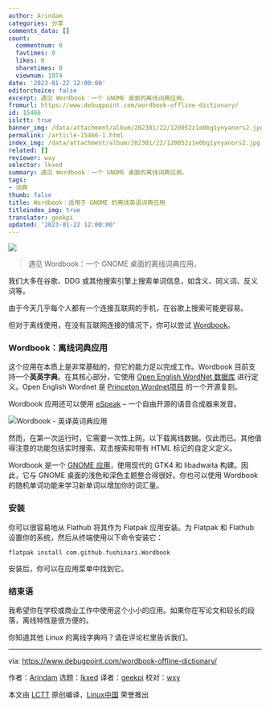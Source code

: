 ```yaml
---
author: Arindam
categories: 分享
comments_data: []
count:
  commentnum: 0
  favtimes: 0
  likes: 0
  sharetimes: 0
  viewnum: 1974
date: '2023-01-22 12:00:00'
editorchoice: false
excerpt: 遇见 Wordbook：一个 GNOME 桌面的离线词典应用。
fromurl: https://www.debugpoint.com/wordbook-offline-dictionary/
id: 15466
islctt: true
banner_img: /data/attachment/album/202301/22/120052z1e0bg1ynyanors2.jpg
permalink: /article-15466-1.html
index_img: /data/attachment/album/202301/22/120052z1e0bg1ynyanors2.jpg.thumb.jpg
related: []
reviewer: wxy
selector: lkxed
summary: 遇见 Wordbook：一个 GNOME 桌面的离线词典应用。
tags:
- 词典
thumb: false
title: Wordbook：适用于 GNOME 的离线英语词典应用
titleindex_img: true
translator: geekpi
updated: '2023-01-22 12:00:00'
---
```


![](/data/attachment/album/202301/22/120052z1e0bg1ynyanors2.jpg)



> 
> 遇见 Wordbook：一个 GNOME 桌面的离线词典应用。
> 
> 
> 


我们大多在谷歌、DDG 或其他搜索引擎上搜索单词信息，如含义、同义词、反义词等。


由于今天几乎每个人都有一个连接互联网的手机，在谷歌上搜索可能更容易。


但对于离线使用，在没有互联网连接的情况下，你可以尝试 [Wordbook](https://github.com/fushinari/Wordbook)。


### Wordbook：离线词典应用


这个应用在本质上是非常基础的，但它的能力足以完成工作。Wordbook 目前支持一个**英英字典**。在其核心部分，它使用 [Open English WordNet 数据库](https://github.com/globalwordnet/english-wordnet) 进行定义。Open English Wordnet 是 [Princeton Wordnet项目](https://wordnet.princeton.edu/) 的一个开源复刻。


Wordbook 应用还可以使用 [eSpeak](https://espeak.sourceforge.net/) – 一个自由开源的语音合成器来发音。


![Wordbook - 英译英词典应用](/data/attachment/album/202301/22/120117adi2ehgh0b7db77y.jpg)


然而，在第一次运行时，它需要一次性上网，以下载离线数据。仅此而已。其他值得注意的功能包括实时搜索、双击搜索和带有 HTML 标记的自定义定义。


Wordbook 是一个 [GNOME 应用](https://www.debugpoint.com/tag/gnome-app)，使用现代的 GTK4 和 libadwaita 构建。因此，它与 GNOME 桌面的浅色和深色主题整合得很好。你也可以使用 Wordbook 的随机单词功能来学习新单词以增加你的词汇量。


### 安装


你可以很容易地从 Flathub 将其作为 Flatpak 应用安装。为 Flatpak 和 Flathub 设置你的系统，然后从终端使用以下命令安装它：



```
flatpak install com.github.fushinari.Wordbook

```

安装后，你可以在应用菜单中找到它。


### 结束语


我希望你在学校或商业工作中使用这个小小的应用。如果你在写论文和较长的段落，离线特性是很方便的。


你知道其他 Linux 的离线字典吗？请在评论栏里告诉我们。




---


via: <https://www.debugpoint.com/wordbook-offline-dictionary/>


作者：[Arindam](https://www.debugpoint.com/author/admin1/) 选题：[lkxed](https://github.com/lkxed) 译者：[geekpi](https://github.com/geekpi) 校对：[wxy](https://github.com/wxy)


本文由 [LCTT](https://github.com/LCTT/TranslateProject) 原创编译，[Linux中国](https://linux.cn/) 荣誉推出